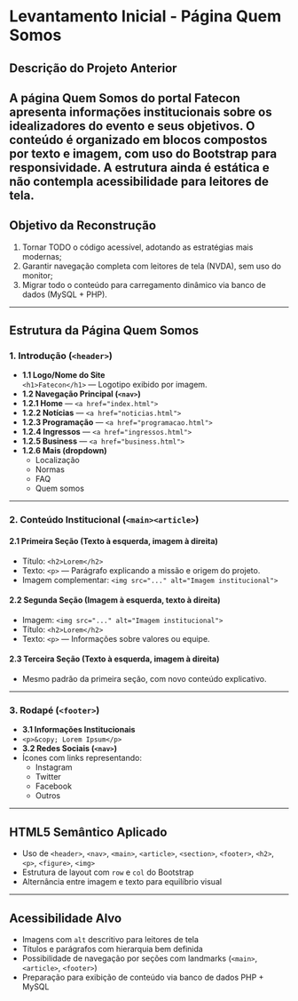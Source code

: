 # Levantamento Inicial - Página Quem Somos
## Descrição do Projeto Anterior
A página **Quem Somos** do portal Fatecon apresenta informações institucionais sobre os idealizadores do evento e seus objetivos. O conteúdo é organizado em blocos compostos por texto e imagem, com uso do Bootstrap para responsividade. A estrutura ainda é estática e não contempla acessibilidade para leitores de tela.
---
## Objetivo da Reconstrução
1. Tornar TODO o código acessível, adotando as estratégias mais modernas;
2. Garantir navegação completa com leitores de tela (NVDA), sem uso do monitor;
3. Migrar todo o conteúdo para carregamento dinâmico via banco de dados (MySQL + PHP).
---
## Estrutura da Página Quem Somos
### 1. Introdução (`<header>`)
- **1.1 Logo/Nome do Site**  
 `<h1>Fatecon</h1>` — Logotipo exibido por imagem.
- **1.2 Navegação Principal (`<nav>`)**
 - **1.2.1 Home** — `<a href="index.html">`
 - **1.2.2 Notícias** — `<a href="noticias.html">`
 - **1.2.3 Programação** — `<a href="programacao.html">`
 - **1.2.4 Ingressos** — `<a href="ingressos.html">`
 - **1.2.5 Business** — `<a href="business.html">`
 - **1.2.6 Mais (dropdown)**  
   - Localização  
   - Normas  
   - FAQ  
   - Quem somos
---
### 2. Conteúdo Institucional (`<main><article>`)
#### 2.1 Primeira Seção (Texto à esquerda, imagem à direita)
- Título: `<h2>Lorem</h2>`
- Texto: `<p>` — Parágrafo explicando a missão e origem do projeto.
- Imagem complementar: `<img src="..." alt="Imagem institucional">`
#### 2.2 Segunda Seção (Imagem à esquerda, texto à direita)
- Imagem: `<img src="..." alt="Imagem institucional">`
- Título: `<h2>Lorem</h2>`
- Texto: `<p>` — Informações sobre valores ou equipe.
#### 2.3 Terceira Seção (Texto à esquerda, imagem à direita)
- Mesmo padrão da primeira seção, com novo conteúdo explicativo.
---
### 3. Rodapé (`<footer>`)
- **3.1 Informações Institucionais**
 - `<p>&copy; Lorem Ipsum</p>`
- **3.2 Redes Sociais (`<nav>`)**
 - Ícones com links representando:
   - Instagram
   - Twitter
   - Facebook
   - Outros
---
## HTML5 Semântico Aplicado
- Uso de `<header>`, `<nav>`, `<main>`, `<article>`, `<section>`, `<footer>`, `<h2>`, `<p>`, `<figure>`, `<img>`
- Estrutura de layout com `row` e `col` do Bootstrap
- Alternância entre imagem e texto para equilíbrio visual
---
## Acessibilidade Alvo
- Imagens com `alt` descritivo para leitores de tela
- Títulos e parágrafos com hierarquia bem definida
- Possibilidade de navegação por seções com landmarks (`<main>`, `<article>`, `<footer>`)
- Preparação para exibição de conteúdo via banco de dados PHP + MySQL